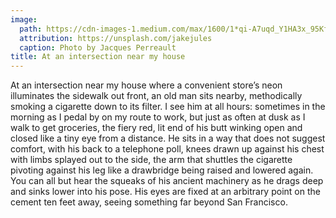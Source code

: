 ```yaml
---
image:
  path: https://cdn-images-1.medium.com/max/1600/1*qi-A7uqd_Y1HA3x_95KfoQ.png
  attribution: https://unsplash.com/jakejules
  caption: Photo by Jacques Perreault
title: At an intersection near my house
---
```


At an intersection near my house where a convenient store’s neon illuminates the
sidewalk out front, an old man sits nearby, methodically smoking a cigarette
down to its filter. I see him at all hours: sometimes in the morning as I pedal
by on my route to work, but just as often at dusk as I walk to get groceries,
the fiery red, lit end of his butt winking open and closed like a tiny eye from
a distance. He sits in a way that does not suggest comfort, with his back to a
telephone poll, knees drawn up against his chest with limbs splayed out to the
side, the arm that shuttles the cigarette pivoting against his leg like a
drawbridge being raised and lowered again. You can all but hear the squeaks of
his ancient machinery as he drags deep and sinks lower into his pose. His eyes
are fixed at an arbitrary point on the cement ten feet away, seeing something
far beyond San Francisco.
